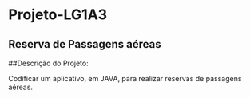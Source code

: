 # Projeto-LG1A3 
<h2> Reserva de Passagens aéreas</h2> 
 
##Descrição do Projeto: 
 <p align="justify>Projeto desenvolvido em Java, matéria Lingaguem de Programação I</p> 
  <p align="justify">Codificar um aplicativo, em JAVA, para realizar reservas de passagens aéreas.</p>  
  
 
